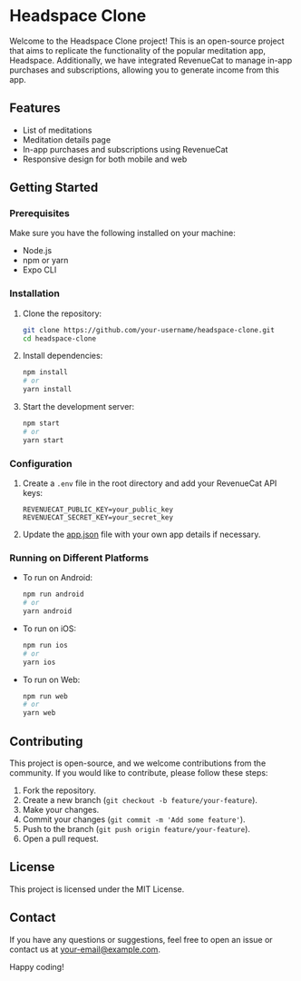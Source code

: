 # Headspace Clone

Welcome to the Headspace Clone project! This is an open-source project that aims to replicate the functionality of the popular meditation app, Headspace. Additionally, we have integrated RevenueCat to manage in-app purchases and subscriptions, allowing you to generate income from this app.

## Features

- List of meditations
- Meditation details page
- In-app purchases and subscriptions using RevenueCat
- Responsive design for both mobile and web

## Getting Started

### Prerequisites

Make sure you have the following installed on your machine:

- Node.js
- npm or yarn
- Expo CLI

### Installation

1. Clone the repository:

    ```sh
    git clone https://github.com/your-username/headspace-clone.git
    cd headspace-clone
    ```

2. Install dependencies:

    ```sh
    npm install
    # or
    yarn install
    ```

3. Start the development server:

    ```sh
    npm start
    # or
    yarn start
    ```

### Configuration

1. Create a `.env` file in the root directory and add your RevenueCat API keys:

    ```env
    REVENUECAT_PUBLIC_KEY=your_public_key
    REVENUECAT_SECRET_KEY=your_secret_key
    ```

2. Update the [app.json](http://_vscodecontentref_/1) file with your own app details if necessary.

### Running on Different Platforms

- To run on Android:

    ```sh
    npm run android
    # or
    yarn android
    ```

- To run on iOS:

    ```sh
    npm run ios
    # or
    yarn ios
    ```

- To run on Web:

    ```sh
    npm run web
    # or
    yarn web
    ```

## Contributing

This project is open-source, and we welcome contributions from the community. If you would like to contribute, please follow these steps:

1. Fork the repository.
2. Create a new branch (`git checkout -b feature/your-feature`).
3. Make your changes.
4. Commit your changes (`git commit -m 'Add some feature'`).
5. Push to the branch (`git push origin feature/your-feature`).
6. Open a pull request.

## License

This project is licensed under the MIT License.

## Contact

If you have any questions or suggestions, feel free to open an issue or contact us at your-email@example.com.

Happy coding!